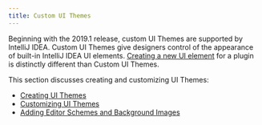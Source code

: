 ```yaml
---
title: Custom UI Themes
---
```


Beginning with the 2019.1 release, custom UI Themes are supported by IntelliJ IDEA.
Custom UI Themes give designers control of the appearance of built-in IntelliJ IDEA UI elements. 
[Creating a new UI element](/user_interface_components/user_interface_components.md) for a plugin is distinctly different than Custom UI Themes. 

This section discusses creating and customizing UI Themes:
* [Creating UI Themes](themes.md)
* [Customizing UI Themes](themes_customize.md)
* [Adding Editor Schemes and Background Images](themes_extras.md)